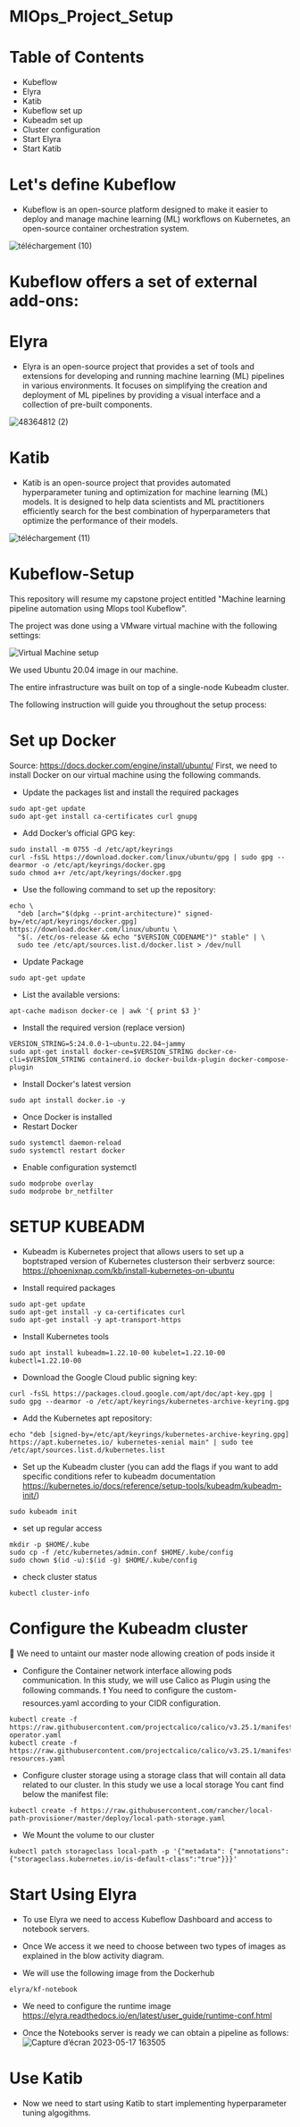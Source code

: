 # MlOps_Project_Setup
# Table of Contents
- Kubeflow
- Elyra
- Katib
- Kubeflow set up
- Kubeadm set up
- Cluster configuration
- Start Elyra
- Start Katib


# Let's define Kubeflow
- Kubeflow is an open-source platform designed to make it easier to deploy and manage machine learning (ML) workflows on Kubernetes, an open-source container orchestration system.
  
![téléchargement (10)](https://github.com/SkanderBahrini/Kubeflow-setup/assets/74383561/6a1b2b77-a5be-4f94-a559-d651a375d644)

# Kubeflow offers a set of external add-ons:

# Elyra
- Elyra is an open-source project that provides a set of tools and extensions for developing and running machine learning (ML) pipelines in various environments. It focuses on simplifying the creation and deployment of ML pipelines by providing a visual interface and a collection of pre-built components.


![48364812 (2)](https://github.com/SkanderBahrini/Kubeflow-setup/assets/74383561/50018c9f-697d-4b63-b3e5-82f34bd05f67)

# Katib
- Katib is an open-source project that provides automated hyperparameter tuning and optimization for machine learning (ML) models. It is designed to help data scientists and ML practitioners efficiently search for the best combination of hyperparameters that optimize the performance of their models.

![téléchargement (11)](https://github.com/SkanderBahrini/Kubeflow-setup/assets/74383561/51fffa7e-3188-4325-b149-bd9408402364)


# Kubeflow-Setup
This repository will resume my capstone project entitled "Machine learning pipeline automation using Mlops tool Kubeflow".

The project was done using a VMware virtual machine with the following settings:

![Virtual Machine setup](https://github.com/SkanderBahrini/Kubeflow-setup/assets/74383561/897ef97f-6fab-4903-a112-5656d49bc594)

We used Ubuntu 20.04 image in our machine.

The entire infrastructure was built on top of a single-node Kubeadm cluster.

The following instruction will guide you throughout the setup process:

# Set up Docker
Source: https://docs.docker.com/engine/install/ubuntu/
First, we need to install Docker on our virtual machine using the following commands.
- Update the packages list and install the required packages
```
sudo apt-get update
sudo apt-get install ca-certificates curl gnupg
```
- Add Docker’s official GPG key:
```
sudo install -m 0755 -d /etc/apt/keyrings
curl -fsSL https://download.docker.com/linux/ubuntu/gpg | sudo gpg --dearmor -o /etc/apt/keyrings/docker.gpg
sudo chmod a+r /etc/apt/keyrings/docker.gpg
```
- Use the following command to set up the repository:
```
echo \
  "deb [arch="$(dpkg --print-architecture)" signed-by=/etc/apt/keyrings/docker.gpg] https://download.docker.com/linux/ubuntu \
  "$(. /etc/os-release && echo "$VERSION_CODENAME")" stable" | \
  sudo tee /etc/apt/sources.list.d/docker.list > /dev/null
```
- Update Package
```
sudo apt-get update
```
- List the available versions:
```
apt-cache madison docker-ce | awk '{ print $3 }'
```
- Install the required version (replace version)
```
VERSION_STRING=5:24.0.0-1~ubuntu.22.04~jammy
sudo apt-get install docker-ce=$VERSION_STRING docker-ce-cli=$VERSION_STRING containerd.io docker-buildx-plugin docker-compose-plugin
```
- Install Docker's latest version
```
sudo apt install docker.io -y
```
- Once Docker is installed
- Restart Docker
```
sudo systemctl daemon-reload
sudo systemctl restart docker
```
- Enable configuration systemctl
```
sudo modprobe overlay
sudo modprobe br_netfilter
```
# SETUP KUBEADM
- Kubeadm is Kubernetes project that allows users to set up a  boptstraped version of Kubernetes clusterson their serbverz
source: https://phoenixnap.com/kb/install-kubernetes-on-ubuntu

- Install required packages
```
sudo apt-get update
sudo apt-get install -y ca-certificates curl
sudo apt-get install -y apt-transport-https
```
- Install Kubernetes tools
```
sudo apt install kubeadm=1.22.10-00 kubelet=1.22.10-00 kubectl=1.22.10-00
```
- Download the Google Cloud public signing key:
```
curl -fsSL https://packages.cloud.google.com/apt/doc/apt-key.gpg | sudo gpg --dearmor -o /etc/apt/keyrings/kubernetes-archive-keyring.gpg
```
- Add the Kubernetes apt repository:
```
echo "deb [signed-by=/etc/apt/keyrings/kubernetes-archive-keyring.gpg] https://apt.kubernetes.io/ kubernetes-xenial main" | sudo tee /etc/apt/sources.list.d/kubernetes.list
```
- Set up the Kubeadm cluster (you can add the flags if you want to add specific conditions refer to kubeadm documentation https://kubernetes.io/docs/reference/setup-tools/kubeadm/kubeadm-init/)
```
sudo kubeadm init
```
- set up regular access
```
mkdir -p $HOME/.kube
sudo cp -f /etc/kubernetes/admin.conf $HOME/.kube/config
sudo chown $(id -u):$(id -g) $HOME/.kube/config
```
- check cluster status
```
kubectl cluster-info
```
# Configure the Kubeadm cluster

 :triangular_flag_on_post: We need to untaint our master node allowing creation of pods inside it

- Configure the Container network interface allowing pods communication. In this study, we will use Calico as Plugin using the following commands.
  :exclamation: You need to configure the custom-resources.yaml according to your CIDR configuration.
```
kubectl create -f https://raw.githubusercontent.com/projectcalico/calico/v3.25.1/manifests/tigera-operator.yaml
kubectl create -f https://raw.githubusercontent.com/projectcalico/calico/v3.25.1/manifests/custom-resources.yaml
```

- Configure cluster storage using a storage class that will contain all data related to our cluster. In this study we use a local storage
  You cant find below the manifest file:

```
kubectl create -f https://raw.githubusercontent.com/rancher/local-path-provisioner/master/deploy/local-path-storage.yaml

```
- We Mount the volume to our cluster
```
kubectl patch storageclass local-path -p '{"metadata": {"annotations":{"storageclass.kubernetes.io/is-default-class":"true"}}}'

```
# Start Using Elyra

- To use Elyra we need to access Kubeflow Dashboard and access to notebook servers.
  
- Once We access it we need to choose between two types of images as explained in the blow activity diagram. 

- We will use the following image from the Dockerhub
```
elyra/kf-notebook
```
- We need to configure the runtime image
https://elyra.readthedocs.io/en/latest/user_guide/runtime-conf.html

- Once the Notebooks server is ready we can obtain a pipeline as follows:![Capture d’écran 2023-05-17 163505](https://github.com/SkanderBahrini/Kubeflow-setup/assets/74383561/9c315f0e-d0cd-4d08-8f20-178707b0d832)

# Use Katib
- Now we need to start using Katib to start implementing hyperparameter tuning algogithms.


